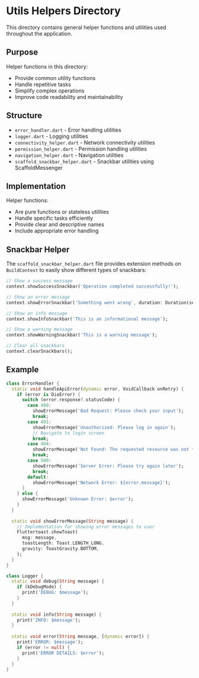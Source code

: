 # Utils Helpers Directory

This directory contains general helper functions and utilities used throughout the application.

## Purpose

Helper functions in this directory:
- Provide common utility functions
- Handle repetitive tasks
- Simplify complex operations
- Improve code readability and maintainability

## Structure

- `error_handler.dart` - Error handling utilities
- `logger.dart` - Logging utilities
- `connectivity_helper.dart` - Network connectivity utilities
- `permission_helper.dart` - Permission handling utilities
- `navigation_helper.dart` - Navigation utilities
- `scaffold_snackbar_helper.dart` - Snackbar utilities using ScaffoldMessenger

## Implementation

Helper functions:
- Are pure functions or stateless utilities
- Handle specific tasks efficiently
- Provide clear and descriptive names
- Include appropriate error handling

## Snackbar Helper

The `scaffold_snackbar_helper.dart` file provides extension methods on `BuildContext` to easily show different types of snackbars:

```dart
// Show a success message
context.showSuccessSnackbar('Operation completed successfully!');

// Show an error message
context.showErrorSnackbar('Something went wrong', duration: Duration(seconds: 5));

// Show an info message
context.showInfoSnackbar('This is an informational message');

// Show a warning message
context.showWarningSnackbar('This is a warning message');

// Clear all snackbars
context.clearSnackbars();
```

## Example

```dart
class ErrorHandler {
  static void handleApiError(dynamic error, VoidCallback onRetry) {
    if (error is DioError) {
      switch (error.response?.statusCode) {
        case 400:
          showErrorMessage('Bad Request: Please check your input');
          break;
        case 401:
          showErrorMessage('Unauthorized: Please log in again');
          // Navigate to login screen
          break;
        case 404:
          showErrorMessage('Not Found: The requested resource was not found');
          break;
        case 500:
          showErrorMessage('Server Error: Please try again later');
          break;
        default:
          showErrorMessage('Network Error: ${error.message}');
      }
    } else {
      showErrorMessage('Unknown Error: $error');
    }
  }
  
  static void showErrorMessage(String message) {
    // Implementation for showing error messages to user
    Fluttertoast.showToast(
      msg: message,
      toastLength: Toast.LENGTH_LONG,
      gravity: ToastGravity.BOTTOM,
    );
  }
}

class Logger {
  static void debug(String message) {
    if (kDebugMode) {
      print('DEBUG: $message');
    }
  }
  
  static void info(String message) {
    print('INFO: $message');
  }
  
  static void error(String message, [dynamic error]) {
    print('ERROR: $message');
    if (error != null) {
      print('ERROR DETAILS: $error');
    }
  }
}
```